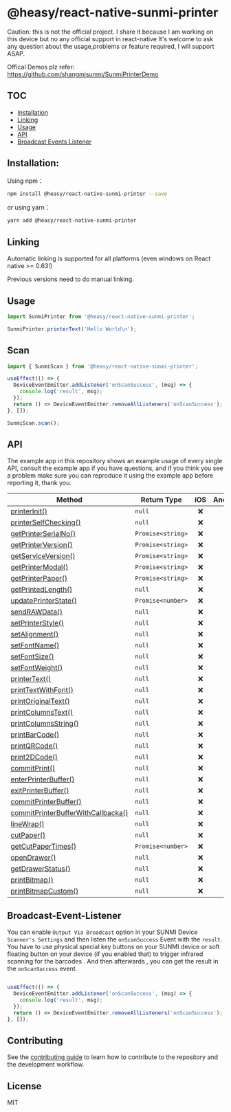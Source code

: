 # @heasy/react-native-sunmi-printer

Caution: this is not the official project. I share it because I am working on this device but no any official support in react-native It's welcome to ask any question about the usage,problems or feature required, I will support ASAP.

Offical Demos plz refer: https://github.com/shangmisunmi/SunmiPrinterDemo

## TOC

- [Installation](#Installation)
- [Linking](#Linking)
- [Usage](#Usage)
- [API](#API)
- [Broadcast Events Listener](#Broadcast-Event-Listener)

## Installation:

Using npm：

```bash
npm install @heasy/react-native-sunmi-printer --save
```

or using yarn：

```bash
yarn add @heasy/react-native-sunmi-printer
```

## Linking

Automatic linking is supported for all platforms (even windows on React native >= 0.63!)

Previous versions need to do manual linking.

## Usage

```js
import SunmiPrinter from '@heasy/react-native-sunmi-printer';

SunmiPrinter.printerText('Hello World\n');
```

## Scan

```js
import { SunmiScan } from '@heasy/react-native-sunmi-printer';

useEffect(() => {
  DeviceEventEmitter.addListener('onScanSuccess', (msg) => {
    console.log('result', msg);
  });
  return () => DeviceEventEmitter.removeAllListeners('onScanSuccess');
}, []);

SunmiScan.scan();
```

## API

The example app in this repository shows an example usage of every single API, consult the example app if you have questions, and if you think you see a problem make sure you can reproduce it using the example app before reporting it, thank you.

| Method                                                                  | Return Type       | iOS | Android | Windows | Web |
| ----------------------------------------------------------------------- | ----------------- | :-: | :-----: | :-----: | :-: |
| [printerInit()](#printerInit)                                           | `null`            | ❌  |   ✅    |   ❌    | ❌  |
| [printerSelfChecking()](#printerSelfChecking)                           | `null`            | ❌  |   ✅    |   ❌    | ❌  |
| [getPrinterSerialNo()](#getPrinterSerialNo)                             | `Promise<string>` | ❌  |   ✅    |   ❌    | ❌  |
| [getPrinterVersion()](#getPrinterVersion)                               | `Promise<string>` | ❌  |   ✅    |   ❌    | ❌  |
| [getServiceVersion()](#getServiceVersion)                               | `Promise<string>` | ❌  |   ✅    |   ❌    | ❌  |
| [getPrinterModal()](#getPrinterModal)                                   | `Promise<string>` | ❌  |   ✅    |   ❌    | ❌  |
| [getPrinterPaper()](#getPrinterPaper)                                   | `Promise<string>` | ❌  |   ✅    |   ❌    | ❌  |
| [getPrintedLength()](#getPrintedLength)                                 | `null`            | ❌  |   ✅    |   ❌    | ❌  |
| [updatePrinterState()](#updatePrinterState)                             | `Promise<number>` | ❌  |   ✅    |   ❌    | ❌  |
| [sendRAWData()](#sendRAWData)                                           | `null`            | ❌  |   ✅    |   ❌    | ❌  |
| [setPrinterStyle()](#setPrinterStyle)                                   | `null`            | ❌  |   ✅    |   ❌    | ❌  |
| [setAlignment()](#setAlignment)                                         | `null`            | ❌  |   ✅    |   ❌    | ❌  |
| [setFontName()](#setFontName)                                           | `null`            | ❌  |   ✅    |   ❌    | ❌  |
| [setFontSize()](#setFontSize)                                           | `null`            | ❌  |   ✅    |   ❌    | ❌  |
| [setFontWeight()](#setFontWeight)                                       | `null`            | ❌  |   ✅    |   ❌    | ❌  |
| [printerText()](#printerText)                                           | `null`            | ❌  |   ✅    |   ❌    | ❌  |
| [printTextWithFont()](#printTextWithFont)                               | `null`            | ❌  |   ✅    |   ❌    | ❌  |
| [printOriginalText()](#printOriginalText)                               | `null`            | ❌  |   ✅    |   ❌    | ❌  |
| [printColumnsText()](#printColumnsText)                                 | `null`            | ❌  |   ✅    |   ❌    | ❌  |
| [printColumnsString()](#printColumnsString)                             | `null`            | ❌  |   ✅    |   ❌    | ❌  |
| [printBarCode()](#printBarCode)                                         | `null`            | ❌  |   ✅    |   ❌    | ❌  |
| [printQRCode()](#printQRCode)                                           | `null`            | ❌  |   ✅    |   ❌    | ❌  |
| [print2DCode()](#print2DCode)                                           | `null`            | ❌  |   ✅    |   ❌    | ❌  |
| [commitPrint()](#commitPrint)                                           | `null`            | ❌  |   ✅    |   ❌    | ❌  |
| [enterPrinterBuffer()](#enterPrinterBuffer)                             | `null`            | ❌  |   ✅    |   ❌    | ❌  |
| [exitPrinterBuffer()](#exitPrinterBuffer)                               | `null`            | ❌  |   ✅    |   ❌    | ❌  |
| [commitPrinterBuffer()](#commitPrinterBuffer)                           | `null`            | ❌  |   ✅    |   ❌    | ❌  |
| [commitPrinterBufferWithCallbacka()](#commitPrinterBufferWithCallbacka) | `null`            | ❌  |   ✅    |   ❌    | ❌  |
| [lineWrap()](#lineWrap)                                                 | `null`            | ❌  |   ✅    |   ❌    | ❌  |
| [cutPaper()](#cutPaper)                                                 | `null`            | ❌  |   ✅    |   ❌    | ❌  |
| [getCutPaperTimes()](#getCutPaperTimes)                                 | `Promise<number>` | ❌  |   ✅    |   ❌    | ❌  |
| [openDrawer()](#openDrawer)                                             | `null`            | ❌  |   ✅    |   ❌    | ❌  |
| [getDrawerStatus()](#getCutPaperTimes)                                  | `null`            | ❌  |   ✅    |   ❌    | ❌  |
| [printBitmap()](#printBitmap)                                           | `null`            | ❌  |   ✅    |   ❌    | ❌  |
| [printBitmapCustom()](#printBitmapCustom)                               | `null`            | ❌  |   ✅    |   ❌    | ❌  |

## Broadcast-Event-Listener

You can enable `Output Via Broadcast` option in your SUNMI Device `Scanner's Settings` and then listen the `onScanSuccess` Event with the `result`.
You have to use physical special key buttons on your SUNMI device or soft floating button on your device (if you enabled that)  to trigger infrared scanning for the barcodes . And then afterwards , you can get the result in the `onScanSuccess` event.

```js

useEffect(() => {
  DeviceEventEmitter.addListener('onScanSuccess', (msg) => {
    console.log('result', msg);
  });
  return () => DeviceEventEmitter.removeAllListeners('onScanSuccess');
}, []);

```

## Contributing

See the [contributing guide](CONTRIBUTING.md) to learn how to contribute to the repository and the development workflow.

## License

MIT
